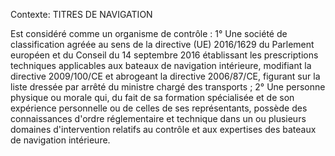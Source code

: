 Contexte: TITRES DE NAVIGATION

Est considéré comme un organisme de contrôle : 1° Une société de classification agréée au sens de la directive (UE) 2016/1629 du Parlement européen et du Conseil du 14 septembre 2016 établissant les prescriptions techniques applicables aux bateaux de navigation intérieure, modifiant la directive 2009/100/CE et abrogeant la directive 2006/87/CE, figurant sur la liste dressée par arrêté du ministre chargé des transports ; 2° Une personne physique ou morale qui, du fait de sa formation spécialisée et de son expérience personnelle ou de celles de ses représentants, possède des connaissances d'ordre réglementaire et technique dans un ou plusieurs domaines d'intervention relatifs au contrôle et aux expertises des bateaux de navigation intérieure.